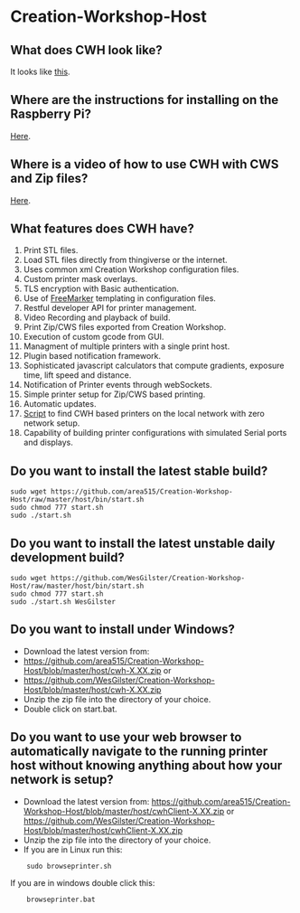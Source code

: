 Creation-Workshop-Host
======================

What does CWH look like?
-------------------------------------------------------------------------------  
It looks like [this](https://github.com/area515/Creation-Workshop-Host/blob/master/host/cwh.png).

Where are the instructions for installing on the Raspberry Pi?  
-------------------------------------------------------------------------------  
[Here](https://github.com/area515/Creation-Workshop-Host/wiki/Raspberry-Pi-Manual-Setup-Instructions).

Where is a video of how to use CWH with CWS and Zip files?  
-------------------------------------------------------------------------------  
[Here](https://www.youtube.com/watch?v=J3HTCkxlKcw).

What features does CWH have?
-------------------------------------------------------------------------------  
1. Print STL files.
2. Load STL files directly from thingiverse or the internet.
3. Uses common xml Creation Workshop configuration files.
4. Custom printer mask overlays.
5. TLS encryption with Basic authentication.
6. Use of [FreeMarker](http://freemarker.org/) templating in configuration files.
7. Restful developer API for printer management.
8. Video Recording and playback of build.
9. Print Zip/CWS files exported from Creation Workshop.
10. Execution of custom gcode from GUI.
11. Managment of multiple printers with a single print host.
12. Plugin based notification framework.
13. Sophisticated javascript calculators that compute gradients, exposure time, lift speed and distance.
14. Notification of Printer events through webSockets.
15. Simple printer setup for Zip/CWS based printing.
16. Automatic updates.
17. [Script](https://github.com/area515/Creation-Workshop-Host/blob/master/host/bin/browseprinter.sh) to find CWH based printers on the local network with zero network setup.
18. Capability of building printer configurations with simulated Serial ports and displays.

Do you want to install the latest stable build?
-------------------------------------------------------------------------------
```
sudo wget https://github.com/area515/Creation-Workshop-Host/raw/master/host/bin/start.sh
sudo chmod 777 start.sh
sudo ./start.sh
```

Do you want to install the latest unstable daily development build?
-------------------------------------------------------------------------------
```
sudo wget https://github.com/WesGilster/Creation-Workshop-Host/raw/master/host/bin/start.sh
sudo chmod 777 start.sh
sudo ./start.sh WesGilster
```

Do you want to install under Windows?
------------------------------------------
* Download the latest version from: 
* https://github.com/area515/Creation-Workshop-Host/blob/master/host/cwh-X.XX.zip
 or
* https://github.com/WesGilster/Creation-Workshop-Host/blob/master/host/cwh-X.XX.zip
* Unzip the zip file into the directory of your choice.
* Double click on start.bat.

Do you want to use your web browser to automatically navigate to the running printer host without knowing anything about how your network is setup?
----------------------------------------------------------------------
* Download the latest version from:
https://github.com/area515/Creation-Workshop-Host/blob/master/host/cwhClient-X.XX.zip
 or
https://github.com/WesGilster/Creation-Workshop-Host/blob/master/host/cwhClient-X.XX.zip
* Unzip the zip file into the directory of your choice.
* If you are in Linux run this:
````````
	sudo browseprinter.sh
````````
If you are in windows double click this:
````````
	browseprinter.bat
````````
